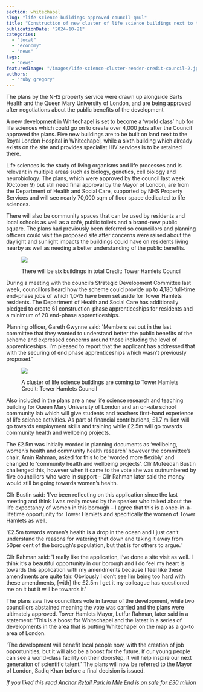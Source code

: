 ```yaml
---
section: whitechapel
slug: "life-science-buildings-approved-council-qmul"
title: "Construction of new cluster of life science buildings next to the Royal London Hospital approved by the council"
publicationDate: "2024-10-21"
categories: 
  - "local"
  - "economy"
  - "news"
tags: 
  - "news"
featuredImage: "/images/life-science-cluster-render-credit-council-2.jpg"
authors: 
  - "ruby gregory"
---
```


The plans by the NHS property service were drawn up alongside Barts Health and the Queen Mary University of London, and are being approved after negotiations about the public benefits of the development

A new development in Whitechapel is set to become a ‘world class’ hub for life sciences which could go on to create over 4,000 jobs after the Council approved the plans. Five new buildings are to be built on land next to the Royal London Hospital in Whitechapel, while a sixth building which already exists on the site and provides specialist HIV services is to be retained there.

Life sciences is the study of living organisms and life processes and is relevant in multiple areas such as biology, genetics, cell biology and neurobiology. The plans, which were approved by the council last week (October 9) but still need final approval by the Mayor of London, are from the Department of Health and Social Care, supported by NHS Property Services and will see nearly 70,000 sqm of floor space dedicated to life sciences.

There will also be community spaces that can be used by residents and local schools as well as a café, public toilets and a brand-new public square. The plans had previously been deferred so councillors and planning officers could visit the proposed site after concerns were raised about the daylight and sunlight impacts the buildings could have on residents living nearby as well as needing a better understanding of the public benefits.

<figure>

![](/images/life-science-cluster-render-credit-council-3-1024x683.jpg)

<figcaption>

There will be six buildings in total Credit: Tower Hamlets Council

</figcaption>

</figure>

During a meeting with the council’s Strategic Development Committee last week, councillors heard how the scheme could provide up to 4,180 full-time end-phase jobs of which 1,045 have been set aside for Tower Hamlets residents. The Department of Health and Social Care has additionally pledged to create 61 construction-phase apprenticeships for residents and a minimum of 20 end-phase apprenticeships.

Planning officer, Gareth Gwynne said: 'Members set out in the last committee that they wanted to understand better the public benefits of the scheme and expressed concerns around those including the level of apprenticeships. I’m pleased to report that the applicant has addressed that with the securing of end phase apprenticeships which wasn’t previously proposed.'

<figure>

![](/images/life-science-cluster-render-credit-council-1024x683.jpg)

<figcaption>

A cluster of life science buildings are coming to Tower Hamlets Credit: Tower Hamlets Council

</figcaption>

</figure>

Also included in the plans are a new life science research and teaching building for Queen Mary University of London and an on-site school community lab which will give students and teachers first-hand experience of life science activities. As part of financial contributions, £1.7 million will go towards employment skills and training while £2.5m will go towards community health and wellbeing projects.

The £2.5m was initially worded in planning documents as ‘wellbeing, women’s health and community health research’ however the committee’s chair, Amin Rahman, asked for this to be ‘worded more flexibly’ and changed to ‘community health and wellbeing projects’. Cllr Mufeedah Bustin challenged this, however when it came to the vote she was outnumbered by five councillors who were in support – Cllr Rahman later said the money would still be going towards women’s health.

Cllr Bustin said: 'I’ve been reflecting on this application since the last meeting and think I was really moved by the speaker who talked about the life expectancy of women in this borough – I agree that this is a once-in-a-lifetime opportunity for Tower Hamlets and specifically the women of Tower Hamlets as well.

'£2.5m towards women’s health is a drop in the ocean and I just can’t understand the reasons for watering that down and taking it away from 50per cent of the borough’s population, but that is for others to argue.'

Cllr Rahman said: 'I really like the application, I’ve done a site visit as well. I think it’s a beautiful opportunity in our borough and I do feel my heart is towards this application with my amendments because I feel like these amendments are quite fair. Obviously I don’t see I’m being too hard with these amendments, \[with\] the £2.5m I get it my colleague has questioned me on it but it will be towards it.'

The plans saw five councillors vote in favour of the development, while two councillors abstained meaning the vote was carried and the plans were ultimately approved. Tower Hamlets Mayor, Lutfur Rahman, later said in a statement: 'This is a boost for Whitechapel and the latest in a series of developments in the area that is putting Whitechapel on the map as a go-to area of London.

'The development will benefit local people now, with the creation of job opportunities, but it will also be a boost for the future. If our young people can see a world-class facility on their doorstep, it will help inspire our next generation of scientific talent.' The plans will now be referred to the Mayor of London, Sadiq Khan before a final decision is issued.

_If you liked this read [Anchor Retail Park in Mile End is on sale for £30 million](https://whitechapellondon.co.uk/anchor-retail-park-sale-mile-end/)_
